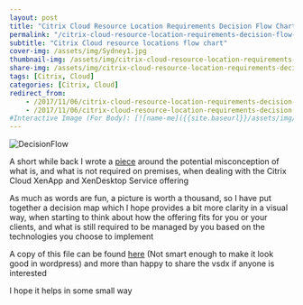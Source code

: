 ```yaml
---
layout: post
title: "Citrix Cloud Resource Location Requirements Decision Flow Chart"
permalink: "/citrix-cloud-resource-location-requirements-decision-flow-chart/"
subtitle: "Citrix Cloud resource locations flow chart"
cover-img: /assets/img/Sydney1.jpg
thumbnail-img: /assets/img/citrix-cloud-resource-location-requirements-decision-flow-chart/DecisionFlow.png
share-img: /assets/img/citrix-cloud-resource-location-requirements-decision-flow-chart/DecisionFlow.png
tags: [Citrix, Cloud]
categories: [Citrix, Cloud]
redirect_from: 
    - /2017/11/06/citrix-cloud-resource-location-requirements-decision-flow-chart
    - /2017/11/06/citrix-cloud-resource-location-requirements-decision-flow-chart/
#Interactive Image (For Body): [![name-me]({{site.baseurl}}/assets/img/citrix-cloud-resource-location-requirements-decision-flow-chart/iometer_Eph_Response.png)]({{site.baseurl}}/assets/img/citrix-cloud-resource-location-requirements-decision-flow-chart/image-name.png)
---
```


![DecisionFlow]({{site.baseurl}}/assets/img/citrix-cloud-resource-location-requirements-decision-flow-chart/DecisionFlow.png)

A short while back I wrote a [piece](https://jkindon.wordpress.com/2017/09/12/110/) around the potential misconception of what is, and what is not required on premises, when dealing with the Citrix Cloud XenApp and XenDesktop Service offering

As much as words are fun, a picture is worth a thousand, so I have put together a decision map which I hope provides a bit more clarity in a visual way, when starting to think about how the offering fits for you or your clients, and what is still required to be managed by you based on the technologies you choose to implement

A copy of this file can be found [here](https://1drv.ms/i/s!Aias4D6K7Iqe1mDjkgFcLEUAqocB) (Not smart enough to make it look good in wordpress) and more than happy to share the vsdx if anyone is interested

I hope it helps in some small way